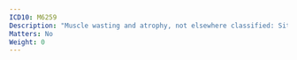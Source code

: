 ```yaml
---
ICD10: M6259
Description: "Muscle wasting and atrophy, not elsewhere classified: Site unspecified"
Matters: No
Weight: 0
---
```


